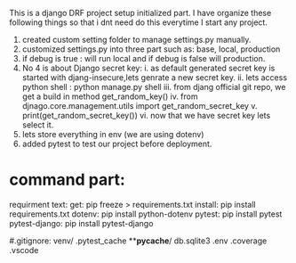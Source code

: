 This is a django DRF project setup initialized part.
I have organize these following things so that i dnt need do this everytime I start any project.
1. created custom setting folder to manage settings.py manually.
2. customized settings.py into three part such as: base, local, production
3. if debug is true : will run local and if debug is false will production.
4. No 4 is about Django secret key:
   i. as default generated secret key is started with djang-insecure,lets genrate a new secret key.
   ii. lets access python shell : python manage.py shell
   iii. from djang official git repo, we get a build in method get_random_key()
   iv. from djnago.core.management.utils import get_random_secret_key
   v. print(get_random_secret_key())
   vi. now that we have secret key lets select it.
5. lets store everything in env (we are using dotenv)
6. added pytest to test our project before deployment.







# command part:
requirment text:
get: pip freeze > requirements.txt
install: pip install requirements.txt
dotenv: pip install python-dotenv
pytest: pip install pytest
pytest-django: pip install pytest-django

#.gitignore:
venv/
.pytest_cache
**__pycache__/
db.sqlite3
.env
.coverage
.vscode